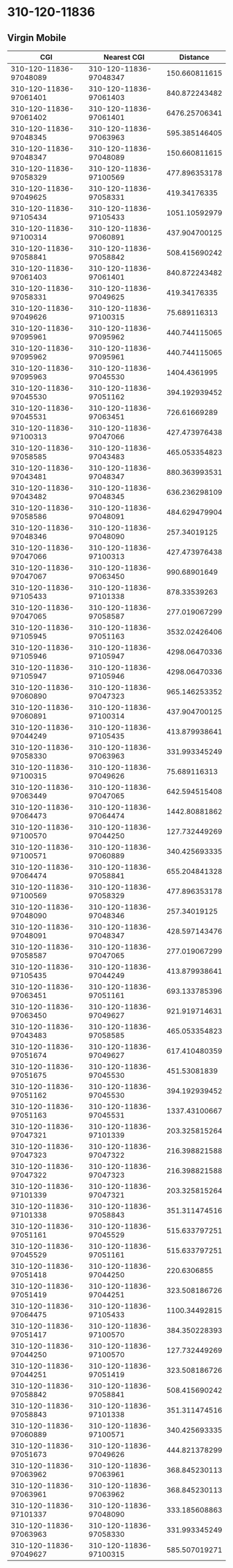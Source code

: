 # 310-120-11836
## Virgin Mobile


| CGI | Nearest CGI | Distance |
|-----|-------------|----------|
| 310-120-11836-97048089 | 310-120-11836-97048347 | 150.660811615 |
| 310-120-11836-97061401 | 310-120-11836-97061403 | 840.872243482 |
| 310-120-11836-97061402 | 310-120-11836-97061401 | 6476.25706341 |
| 310-120-11836-97048345 | 310-120-11836-97063963 | 595.385146405 |
| 310-120-11836-97048347 | 310-120-11836-97048089 | 150.660811615 |
| 310-120-11836-97058329 | 310-120-11836-97100569 | 477.896353178 |
| 310-120-11836-97049625 | 310-120-11836-97058331 | 419.34176335 |
| 310-120-11836-97105434 | 310-120-11836-97105433 | 1051.10592979 |
| 310-120-11836-97100314 | 310-120-11836-97060891 | 437.904700125 |
| 310-120-11836-97058841 | 310-120-11836-97058842 | 508.415690242 |
| 310-120-11836-97061403 | 310-120-11836-97061401 | 840.872243482 |
| 310-120-11836-97058331 | 310-120-11836-97049625 | 419.34176335 |
| 310-120-11836-97049626 | 310-120-11836-97100315 | 75.689116313 |
| 310-120-11836-97095961 | 310-120-11836-97095962 | 440.744115065 |
| 310-120-11836-97095962 | 310-120-11836-97095961 | 440.744115065 |
| 310-120-11836-97095963 | 310-120-11836-97045530 | 1404.4361995 |
| 310-120-11836-97045530 | 310-120-11836-97051162 | 394.192939452 |
| 310-120-11836-97045531 | 310-120-11836-97063451 | 726.61669289 |
| 310-120-11836-97100313 | 310-120-11836-97047066 | 427.473976438 |
| 310-120-11836-97058585 | 310-120-11836-97043483 | 465.053354823 |
| 310-120-11836-97043481 | 310-120-11836-97048347 | 880.363993531 |
| 310-120-11836-97043482 | 310-120-11836-97048345 | 636.236298109 |
| 310-120-11836-97058586 | 310-120-11836-97048091 | 484.629479904 |
| 310-120-11836-97048346 | 310-120-11836-97048090 | 257.34019125 |
| 310-120-11836-97047066 | 310-120-11836-97100313 | 427.473976438 |
| 310-120-11836-97047067 | 310-120-11836-97063450 | 990.68901649 |
| 310-120-11836-97105433 | 310-120-11836-97101338 | 878.33539263 |
| 310-120-11836-97047065 | 310-120-11836-97058587 | 277.019067299 |
| 310-120-11836-97105945 | 310-120-11836-97051163 | 3532.02426406 |
| 310-120-11836-97105946 | 310-120-11836-97105947 | 4298.06470336 |
| 310-120-11836-97105947 | 310-120-11836-97105946 | 4298.06470336 |
| 310-120-11836-97060890 | 310-120-11836-97047323 | 965.146253352 |
| 310-120-11836-97060891 | 310-120-11836-97100314 | 437.904700125 |
| 310-120-11836-97044249 | 310-120-11836-97105435 | 413.879938641 |
| 310-120-11836-97058330 | 310-120-11836-97063963 | 331.993345249 |
| 310-120-11836-97100315 | 310-120-11836-97049626 | 75.689116313 |
| 310-120-11836-97063449 | 310-120-11836-97047065 | 642.594515408 |
| 310-120-11836-97064473 | 310-120-11836-97064474 | 1442.80881862 |
| 310-120-11836-97100570 | 310-120-11836-97044250 | 127.732449269 |
| 310-120-11836-97100571 | 310-120-11836-97060889 | 340.425693335 |
| 310-120-11836-97064474 | 310-120-11836-97058841 | 655.204841328 |
| 310-120-11836-97100569 | 310-120-11836-97058329 | 477.896353178 |
| 310-120-11836-97048090 | 310-120-11836-97048346 | 257.34019125 |
| 310-120-11836-97048091 | 310-120-11836-97048347 | 428.597143476 |
| 310-120-11836-97058587 | 310-120-11836-97047065 | 277.019067299 |
| 310-120-11836-97105435 | 310-120-11836-97044249 | 413.879938641 |
| 310-120-11836-97063451 | 310-120-11836-97051161 | 693.133785396 |
| 310-120-11836-97063450 | 310-120-11836-97049627 | 921.919714631 |
| 310-120-11836-97043483 | 310-120-11836-97058585 | 465.053354823 |
| 310-120-11836-97051674 | 310-120-11836-97049627 | 617.410480359 |
| 310-120-11836-97051675 | 310-120-11836-97045530 | 451.53081839 |
| 310-120-11836-97051162 | 310-120-11836-97045530 | 394.192939452 |
| 310-120-11836-97051163 | 310-120-11836-97045531 | 1337.43100667 |
| 310-120-11836-97047321 | 310-120-11836-97101339 | 203.325815264 |
| 310-120-11836-97047323 | 310-120-11836-97047322 | 216.398821588 |
| 310-120-11836-97047322 | 310-120-11836-97047323 | 216.398821588 |
| 310-120-11836-97101339 | 310-120-11836-97047321 | 203.325815264 |
| 310-120-11836-97101338 | 310-120-11836-97058843 | 351.311474516 |
| 310-120-11836-97051161 | 310-120-11836-97045529 | 515.633797251 |
| 310-120-11836-97045529 | 310-120-11836-97051161 | 515.633797251 |
| 310-120-11836-97051418 | 310-120-11836-97044250 | 220.6306855 |
| 310-120-11836-97051419 | 310-120-11836-97044251 | 323.508186726 |
| 310-120-11836-97064475 | 310-120-11836-97105433 | 1100.34492815 |
| 310-120-11836-97051417 | 310-120-11836-97100570 | 384.350228393 |
| 310-120-11836-97044250 | 310-120-11836-97100570 | 127.732449269 |
| 310-120-11836-97044251 | 310-120-11836-97051419 | 323.508186726 |
| 310-120-11836-97058842 | 310-120-11836-97058841 | 508.415690242 |
| 310-120-11836-97058843 | 310-120-11836-97101338 | 351.311474516 |
| 310-120-11836-97060889 | 310-120-11836-97100571 | 340.425693335 |
| 310-120-11836-97051673 | 310-120-11836-97049626 | 444.821378299 |
| 310-120-11836-97063962 | 310-120-11836-97063961 | 368.845230113 |
| 310-120-11836-97063961 | 310-120-11836-97063962 | 368.845230113 |
| 310-120-11836-97101337 | 310-120-11836-97048090 | 333.185608863 |
| 310-120-11836-97063963 | 310-120-11836-97058330 | 331.993345249 |
| 310-120-11836-97049627 | 310-120-11836-97100315 | 585.507019271 |
